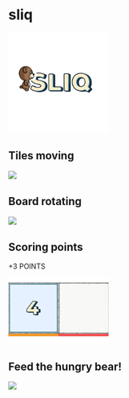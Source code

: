 # sliq
<p align="left">
  <img src="https://github.com/BowerHarry/sliq/blob/main/icon.png" width="200">
</p>


## Tiles moving
<p align="left">
  <img src="https://github.com/BowerHarry/sliq/blob/main/tile-moving.gif" width="400">
</p>


## Board rotating
<p align="left">
  <img src="https://github.com/BowerHarry/sliq/blob/main/board-rotate-readme.gif" width="400">
</p>

## Scoring points
  +3 POINTS
<p align="left">
  <img src="https://github.com/BowerHarry/sliq/blob/main/scoring-points.gif" width="200">
</p>

## Feed the hungry bear!

<p align="left">
  <img src="https://github.com/BowerHarry/sliq/blob/main/feeding-bear.gif" width="400">
</p>
